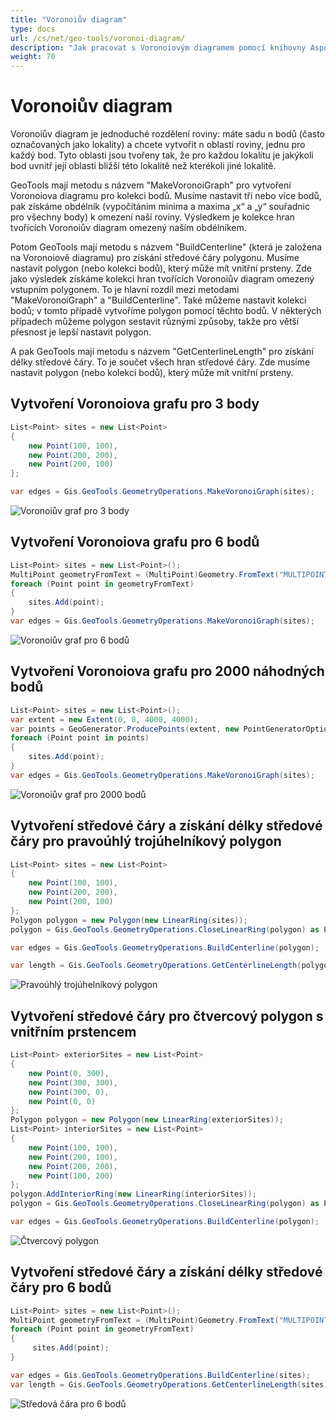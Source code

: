 ```yaml
---
title: "Voronoiův diagram"
type: docs
url: /cs/net/geo-tools/voronoi-diagram/
description: "Jak pracovat s Voronoiovým diagramem pomocí knihovny Aspose.GIS"
weight: 70
---
```


# Voronoiův diagram

Voronoiův diagram je jednoduché rozdělení roviny: máte sadu n bodů (často označovaných jako lokality) a chcete vytvořit n oblastí roviny, jednu pro každý bod. Tyto oblasti jsou tvořeny tak, že pro každou lokalitu je jakýkoli bod uvnitř její oblasti bližší této lokalitě než kterékoli jiné lokalitě.

GeoTools mají metodu s názvem "MakeVoronoiGraph" pro vytvoření Voronoiova diagramu pro kolekci bodů. Musíme nastavit tři nebo více bodů, pak získáme obdélník (vypočítáním minima a maxima „x“ a „y“ souřadnic pro všechny body) k omezení naší roviny. Výsledkem je kolekce hran tvořících Voronoiův diagram omezený naším obdélníkem.

Potom GeoTools mají metodu s názvem "BuildCenterline" (která je založena na Voronoiově diagramu) pro získání středové čáry polygonu. Musíme nastavit polygon (nebo kolekci bodů), který může mít vnitřní prsteny. Zde jako výsledek získáme kolekci hran tvořících Voronoiův diagram omezený vstupním polygonem. To je hlavní rozdíl mezi metodami "MakeVoronoiGraph" a "BuildCenterline". Také můžeme nastavit kolekci bodů; v tomto případě vytvoříme polygon pomocí těchto bodů. V některých případech můžeme polygon sestavit různými způsoby, takže pro větší přesnost je lepší nastavit polygon.

A pak GeoTools mají metodu s názvem "GetCenterlineLength" pro získání délky středové čáry. To je součet všech hran středové čáry. Zde musíme nastavit polygon (nebo kolekci bodů), který může mít vnitřní prsteny.

## Vytvoření Voronoiova grafu pro 3 body

```csharp
List<Point> sites = new List<Point>
{
    new Point(100, 100),
    new Point(200, 200),
    new Point(200, 100)
};

var edges = Gis.GeoTools.GeometryOperations.MakeVoronoiGraph(sites);
```
![Voronoiův graf pro 3 body](rightTriangle.map.png)

## Vytvoření Voronoiova grafu pro 6 bodů

```csharp
List<Point> sites = new List<Point>();
MultiPoint geometryFromText = (MultiPoint)Geometry.FromText("MULTIPOINT ((320 170), (366 246), (530 230), (530 300), (455 277), (490 160))");
foreach (Point point in geometryFromText)
{
    sites.Add(point);
}
var edges = Gis.GeoTools.GeometryOperations.MakeVoronoiGraph(sites);
```
![Voronoiův graf pro 6 bodů](test3.map.png)

## Vytvoření Voronoiova grafu pro 2000 náhodných bodů

```csharp
List<Point> sites = new List<Point>();
var extent = new Extent(0, 0, 4000, 4000);
var points = GeoGenerator.ProducePoints(extent, new PointGeneratorOptions{ Count = 2000, Seed = 1 });
foreach (Point point in points)
{ 
    sites.Add(point);
}
var edges = Gis.GeoTools.GeometryOperations.MakeVoronoiGraph(sites);
```
![Voronoiův graf pro 2000 bodů](test8.map.png)

## Vytvoření středové čáry a získání délky středové čáry pro pravoúhlý trojúhelníkový polygon

```csharp
List<Point> sites = new List<Point>
{
    new Point(100, 100),
    new Point(200, 200),
    new Point(200, 100)
};
Polygon polygon = new Polygon(new LinearRing(sites));
polygon = Gis.GeoTools.GeometryOperations.CloseLinearRing(polygon) as Polygon;

var edges = Gis.GeoTools.GeometryOperations.BuildCenterline(polygon);

var length = Gis.GeoTools.GeometryOperations.GetCenterlineLength(polygon);
```
![Pravoúhlý trojúhelníkový polygon](rightTriangle_p.map.png)

## Vytvoření středové čáry pro čtvercový polygon s vnitřním prstencem

```csharp
List<Point> exteriorSites = new List<Point>
{
    new Point(0, 300),
    new Point(300, 300),
    new Point(300, 0),
    new Point(0, 0)
};
Polygon polygon = new Polygon(new LinearRing(exteriorSites));
List<Point> interiorSites = new List<Point>
{
    new Point(100, 100),
    new Point(200, 100),
    new Point(200, 200),
    new Point(100, 200)
};
polygon.AddInteriorRing(new LinearRing(interiorSites));
polygon = Gis.GeoTools.GeometryOperations.CloseLinearRing(polygon) as Polygon;

var edges = Gis.GeoTools.GeometryOperations.BuildCenterline(polygon);
```
![Čtvercový polygon](square_p_2.map.png)

## Vytvoření středové čáry a získání délky středové čáry pro 6 bodů

```csharp
List<Point> sites = new List<Point>();
MultiPoint geometryFromText = (MultiPoint)Geometry.FromText("MULTIPOINT ((320 170), (366 246), (530 230), (530 300), (455 277), (490 160))");
foreach (Point point in geometryFromText)
{
     sites.Add(point);
}

var edges = Gis.GeoTools.GeometryOperations.BuildCenterline(sites);
var length = Gis.GeoTools.GeometryOperations.GetCenterlineLength(sites);
```
![Středová čára pro 6 bodů](test3_c.map.png)
